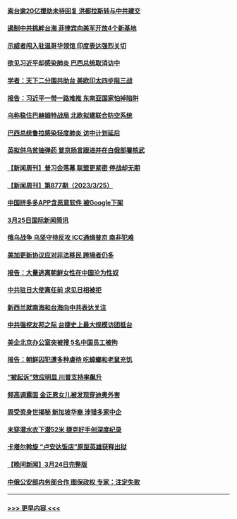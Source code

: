 #### [索台逾20亿援助未待回复 洪都拉斯转与中共建交](../pages/prog202/a103676716.md?t=03261843) 
#### [遏制中共挑衅台海 菲律宾向美军开放4个新基地](../pages/prog202/a103676757.md?t=03261843) 
#### [示威者闯入驻温哥华领馆 印度表达强烈关切](../pages/prog202/a103676754.md?t=03261843) 
#### [欲见习近平却感染肺炎 巴西总统取消访中](../pages/prog202/a103676727.md?t=03261843) 
#### [学者：天下二分围共助台 美欧印太四步阻三战](../pages/prog202/a103676733.md?t=03261843) 
#### [报告：习近平一带一路难推 东南亚国家怕掉陷阱](../pages/prog202/a103676675.md?t=03261843) 
#### [乌称稳住巴赫姆特战局 北欧拟建联合防空系统](../pages/prog202/a103676666.md?t=03261843) 
#### [巴西总统鲁拉感染轻度肺炎 访中计划延后](../pages/prog202/a103676651.md?t=03261843) 
#### [英拟供乌贫铀弹药 普京扬言跟进并在白俄部署核武](../pages/prog202/a103676612.md?t=03261843) 
#### [【新闻周刊】普习会落幕 联盟更紧密 停战却无期](../pages/prog202/a103676543.md?t=03261843) 
#### [【新闻周刊】第877期（2023/3/25）](../pages/prog202/a103676558.md?t=03261843) 
#### [中国拼多多APP含恶意软件 被Google下架](../pages/prog202/a103676492.md?t=03261843) 
#### [3月25日国际新闻简讯](../pages/prog202/a103676462.md?t=03261843) 
#### [俄乌战争 乌坚守待反攻 ICC通缉普京 南非犯难](../pages/prog202/a103676461.md?t=03261843) 
#### [美加更新协议应对非法移民 跨境者仍多](../pages/prog202/a103676460.md?t=03261843) 
#### [报告：大量逃离朝鲜女性在中国沦为性奴](../pages/prog202/a103676397.md?t=03261843) 
#### [中共驻日大使离任前 求见日相被拒](../pages/prog202/a103676382.md?t=03261843) 
#### [新西兰就南海和台海向中共表达关注](../pages/prog202/a103676291.md?t=03261843) 
#### [中共强挖友邦之际 台捷史上最大规模访团抵台](../pages/prog202/a103676298.md?t=03261843) 
#### [美企北京办公室突被搜 5名中国员工被拘](../pages/prog202/a103676296.md?t=03261843) 
#### [报告：朝鲜囚犯遭多种虐待 吃蟑螂和老鼠充饥](../pages/prog202/a103676191.md?t=03261843) 
#### [“被起诉”效应明显 川普支持率飙升](../pages/prog202/a103676188.md?t=03261843) 
#### [频高调露面 金正恩女儿被发现穿迪奥外套](../pages/prog202/a103676185.md?t=03261843) 
#### [周受资身世揭秘 新加坡华裔 涉猎多家中企](../pages/prog202/a103676160.md?t=03261843) 
#### [未穿潜水衣下潜52米 捷克好手创深度纪录](../pages/prog202/a103676145.md?t=03261843) 
#### [卡塔尔斡旋 “卢安达饭店”原型英雄获释出狱](../pages/prog202/a103676099.md?t=03261843) 
#### [【晚间新闻】3月24日完整版](../pages/prog202/a103675972.md?t=03261843) 
#### [中俄公安部内务部合作 图保政权 专家：注定失败](../pages/prog202/a103675987.md?t=03261843) 

----
#### [ >>> 更早内容 <<< ](../indexes/prog202-earlier.md)

